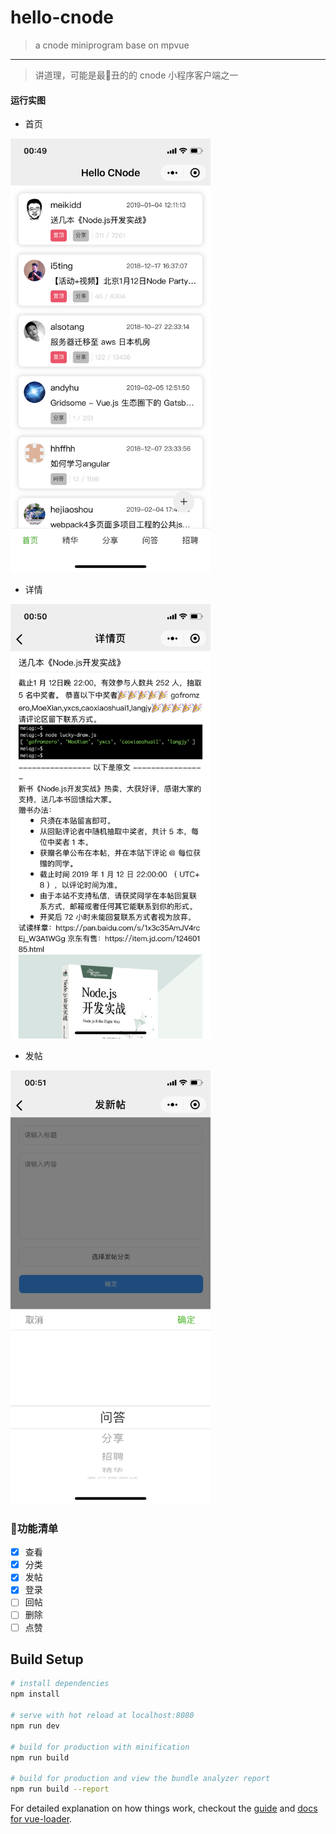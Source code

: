 # hello-cnode

> a cnode miniprogram base on mpvue


---

> 讲道理，可能是最丑的的 cnode 小程序客户端之一

#### 运行实图
- 首页

<img src='./snapshot/IMG_2201.png' width=320px>

- 详情

<img src='./snapshot/IMG_2202.PNG' width=320px>

- 发帖

<img src='./snapshot/IMG_2203.PNG' width=320px>

### 功能清单

- [x] 查看
- [x] 分类
- [x] 发帖
- [x] 登录
- [ ] 回帖
- [ ] 删除
- [ ] 点赞

## Build Setup

``` bash
# install dependencies
npm install

# serve with hot reload at localhost:8080
npm run dev

# build for production with minification
npm run build

# build for production and view the bundle analyzer report
npm run build --report
```

For detailed explanation on how things work, checkout the [guide](http://vuejs-templates.github.io/webpack/) and [docs for vue-loader](http://vuejs.github.io/vue-loader).
